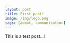```yaml
---
layout: post
title: First post!
image: /img/logo.png
tags: [about, communication]
---
```


This is a test post...!
